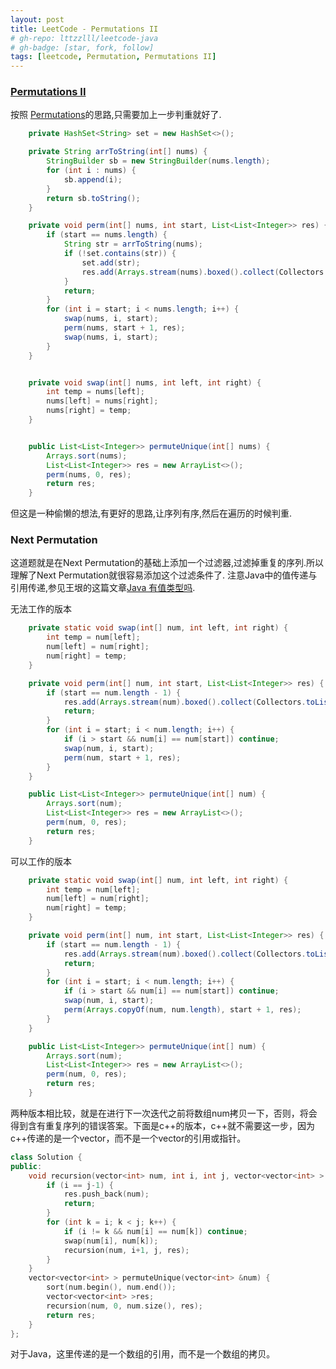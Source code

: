 ```yaml
---
layout: post
title: LeetCode - Permutations II
# gh-repo: lttzzlll/leetcode-java
# gh-badge: [star, fork, follow]
tags: [leetcode, Permutation, Permutations II]
---
```

### [Permutations II](https://leetcode.com/problems/permutations-ii/description/)

按照 [Permutations](https://leetcode.com/problems/permutations/description/)的思路,只需要加上一步判重就好了.

```Java
    private HashSet<String> set = new HashSet<>();

    private String arrToString(int[] nums) {
        StringBuilder sb = new StringBuilder(nums.length);
        for (int i : nums) {
            sb.append(i);
        }
        return sb.toString();
    }

    private void perm(int[] nums, int start, List<List<Integer>> res) {
        if (start == nums.length) {
            String str = arrToString(nums);
            if (!set.contains(str)) {
                set.add(str);
                res.add(Arrays.stream(nums).boxed().collect(Collectors.toList()));
            }
            return;
        }
        for (int i = start; i < nums.length; i++) {
            swap(nums, i, start);
            perm(nums, start + 1, res);
            swap(nums, i, start);
        }
    }


    private void swap(int[] nums, int left, int right) {
        int temp = nums[left];
        nums[left] = nums[right];
        nums[right] = temp;
    }


    public List<List<Integer>> permuteUnique(int[] nums) {
        Arrays.sort(nums);
        List<List<Integer>> res = new ArrayList<>();
        perm(nums, 0, res);
        return res;
    }

```

但这是一种偷懒的想法,有更好的思路,让序列有序,然后在遍历的时候判重.

### Next Permutation
这道题就是在Next Permutation的基础上添加一个过滤器,过滤掉重复的序列.所以理解了Next Permutation就很容易添加这个过滤条件了.
注意Java中的值传递与引用传递,参见王垠的这篇文章[Java 有值类型吗](http://www.yinwang.org/blog-cn/2016/06/08/java-value-type).


无法工作的版本

```Java
    private static void swap(int[] num, int left, int right) {
        int temp = num[left];
        num[left] = num[right];
        num[right] = temp;
    }

    private void perm(int[] num, int start, List<List<Integer>> res) {
        if (start == num.length - 1) {
            res.add(Arrays.stream(num).boxed().collect(Collectors.toList()));
            return;
        }
        for (int i = start; i < num.length; i++) {
            if (i > start && num[i] == num[start]) continue;
            swap(num, i, start);
            perm(num, start + 1, res);
        }
    }

    public List<List<Integer>> permuteUnique(int[] num) {
        Arrays.sort(num);
        List<List<Integer>> res = new ArrayList<>();
        perm(num, 0, res);
        return res;
    }
```

可以工作的版本

```Java
    private static void swap(int[] num, int left, int right) {
        int temp = num[left];
        num[left] = num[right];
        num[right] = temp;
    }

    private void perm(int[] num, int start, List<List<Integer>> res) {
        if (start == num.length - 1) {
            res.add(Arrays.stream(num).boxed().collect(Collectors.toList()));
            return;
        }
        for (int i = start; i < num.length; i++) {
            if (i > start && num[i] == num[start]) continue;
            swap(num, i, start);
            perm(Arrays.copyOf(num, num.length), start + 1, res);
        }
    }

    public List<List<Integer>> permuteUnique(int[] num) {
        Arrays.sort(num);
        List<List<Integer>> res = new ArrayList<>();
        perm(num, 0, res);
        return res;
    }
```

两种版本相比较，就是在进行下一次迭代之前将数组num拷贝一下，否则，将会得到含有重复序列的错误答案。下面是c++的版本，c++就不需要这一步，因为c++传递的是一个vector，而不是一个vector的引用或指针。

```c++
class Solution {
public:
    void recursion(vector<int> num, int i, int j, vector<vector<int> > &res) {
        if (i == j-1) {
            res.push_back(num);
            return;
        }
        for (int k = i; k < j; k++) {
            if (i != k && num[i] == num[k]) continue;
            swap(num[i], num[k]);
            recursion(num, i+1, j, res);
        }
    }
    vector<vector<int> > permuteUnique(vector<int> &num) {
        sort(num.begin(), num.end());
        vector<vector<int> >res;
        recursion(num, 0, num.size(), res);
        return res;
    }
};
```

对于Java，这里传递的是一个数组的引用，而不是一个数组的拷贝。